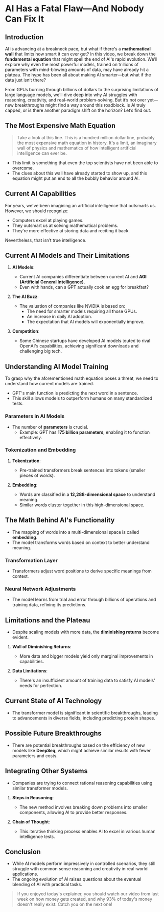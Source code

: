   
# AI Has a Fatal Flaw—And Nobody Can Fix It

## Introduction
AI is advancing at a breakneck pace, but what if there's a **mathematical wall** that limits how smart it can ever get? In this video, we break down the **fundamental equation** that might spell the end of AI's rapid evolution. We’ll explore why even the most powerful models, trained on trillions of parameters with mind-blowing amounts of data, may have already hit a plateau. The hype has been all about making AI smarter—but what if the data just isn’t there?

From GPUs burning through billions of dollars to the surprising limitations of large language models, we’ll dive deep into why AI struggles with reasoning, creativity, and real-world problem-solving. But it’s not over yet—new breakthroughs might find a way around this roadblock. Is AI truly capped, or is there another paradigm shift on the horizon? Let’s find out.

## The Most Expensive Math Equation
> Take a look at this line. This is a hundred million dollar line, probably the most expensive math equation in history. It's a limit, an imaginary wall of physics and mathematics of how intelligent artificial intelligence can ever be.

- This limit is something that even the top scientists have not been able to overcome.
- The clues about this wall have already started to show up, and this equation might put an end to all the bubbly behavior around AI.

## Current AI Capabilities
For years, we've been imagining an artificial intelligence that outsmarts us. However, we should recognize:

- Computers excel at playing games.
- They outsmart us at solving mathematical problems.
- They're more effective at storing data and reciting it back.

Nevertheless, that isn’t true intelligence.

## Current AI Models and Their Limitations
1. **AI Models**:
    - Current AI companies differentiate between current AI and **AGI (Artificial General Intelligence)**.
    - Even with hands, can a GPT actually cook an egg for breakfast? 

2. **The AI Buzz**:
    - The valuation of companies like NVIDIA is based on:
        - The need for smarter models requiring all those GPUs.
        - An increase in daily AI adoption.
        - The expectation that AI models will exponentially improve.
        
3. **Competition**: 
   - Some Chinese startups have developed AI models touted to rival OpenAI's capabilities, achieving significant downloads and challenging big tech.

## Understanding AI Model Training
To grasp why the aforementioned math equation poses a threat, we need to understand how current models are trained.

- GPT's main function is predicting the next word in a sentence.
- This skill allows models to outperform humans on many standardized tests.
  
### Parameters in AI Models
- The number of **parameters** is crucial.
    - Example: GPT has **175 billion parameters**, enabling it to function effectively.
  
### Tokenization and Embedding
1. **Tokenization**: 
    - Pre-trained transformers break sentences into tokens (smaller pieces of words).
  
2. **Embedding**: 
    - Words are classified in a **12,288-dimensional space** to understand meaning. 
    - Similar words cluster together in this high-dimensional space.
    
## The Math Behind AI's Functionality
- The mapping of words into a multi-dimensional space is called **embedding**. 
- The model transforms words based on context to better understand meaning.

### Transformation Layer
- Transformers adjust word positions to derive specific meanings from context. 

### Neural Network Adjustments
- The model learns from trial and error through billions of operations and training data, refining its predictions.

## Limitations and the Plateau
- Despite scaling models with more data, the **diminishing returns** become evident.
  
1. **Wall of Diminishing Returns**:
    - More data and bigger models yield only marginal improvements in capabilities.
  
2. **Data Limitations**:
    - There's an insufficient amount of training data to satisfy AI models' needs for perfection. 

## Current State of AI Technology
- The transformer model is significant in scientific breakthroughs, leading to advancements in diverse fields, including predicting protein shapes.

## Possible Future Breakthroughs
- There are potential breakthroughs based on the efficiency of new models like **DeepSeq**, which might achieve similar results with fewer parameters and costs.

## Integrating Other Systems
- Companies are trying to connect rational reasoning capabilities using similar transformer models.
  
1. **Steps in Reasoning**:
    - The new method involves breaking down problems into smaller components, allowing AI to provide better responses.
  
2. **Chain of Thought**:
    - This iterative thinking process enables AI to excel in various human intelligence tests. 

## Conclusion
- While AI models perform impressively in controlled scenarios, they still struggle with common sense reasoning and creativity in real-world applications.
- The ongoing evolution of AI raises questions about the eventual blending of AI with practical tasks.

> If you enjoyed today's explainer, you should watch our video from last week on how money gets created, and why 93% of today's money doesn't really exist. Catch you on the next one!  
